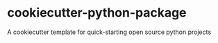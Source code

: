 # cookiecutter-python-package
A cookiecutter template for quick-starting open source python projects
